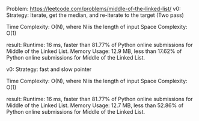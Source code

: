 Problem: https://leetcode.com/problems/middle-of-the-linked-list/
v0:
Strategy: Iterate, get the median, and re-iterate to the target (Two pass)

Time Complexity: O(N), where N is the length of input
Space Complexity: O(1)

result:
Runtime: 16 ms, faster than 81.77% of Python online submissions for Middle of the Linked List.
Memory Usage: 12.9 MB, less than 17.62% of Python online submissions for Middle of the Linked List.

v0:
Strategy: fast and slow pointer

Time Complexity: O(N), where N is the length of input
Space Complexity: O(1)

result:
Runtime: 16 ms, faster than 81.77% of Python online submissions for Middle of the Linked List.
Memory Usage: 12.7 MB, less than 52.86% of Python online submissions for Middle of the Linked List.
